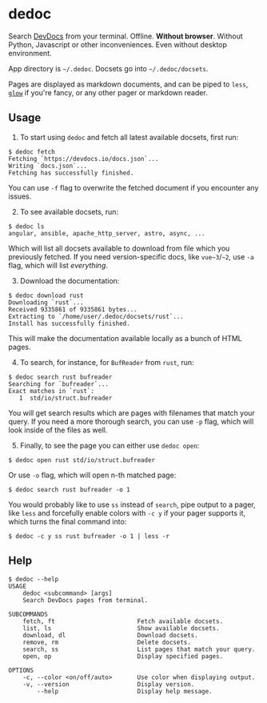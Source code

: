 # dedoc

Search [DevDocs](https://devdocs.io/) from your terminal. Offline. **Without
browser**. Without Python, Javascript or other inconveniences. Even without
desktop environment.

App directory is `~/.dedoc`. Docsets go into `~/.dedoc/docsets`.

Pages are displayed as markdown documents, and can be piped to `less`,
[`glow`](https://github.com/charmbracelet/glow) if you're fancy, or any other
pager or markdown reader.

## Usage

1. To start using `dedoc` and fetch all latest available docsets, first run:
```console
$ dedoc fetch
Fetching `https://devdocs.io/docs.json`...
Writing `docs.json`...
Fetching has successfully finished.
```

You can use `-f` flag to overwrite the fetched document if you encounter any issues.

2. To see available docsets, run:
```console
$ dedoc ls
angular, ansible, apache_http_server, astro, async, ...
```

Which will list all docsets available to download from file which you
previously fetched. If you need version-specific docs, like
`vue~3`/`~2`, use `-a` flag, which will list *everything*.

3. Download the documentation:
```console
$ dedoc download rust
Downloading `rust`...
Received 9335861 of 9335861 bytes...
Extracting to `/home/user/.dedoc/docsets/rust`...
Install has successfully finished.
```

This will make the documentation available locally as a bunch of HTML pages.

4. To search, for instance, for `BufReader` from `rust`, run:
```console
$ dedoc search rust bufreader
Searching for `bufreader`...
Exact matches in `rust`:
   1  std/io/struct.bufreader
```

You will get search results which are pages with filenames that match your
query. If you need a more thorough search, you can use `-p` flag, which will
look inside of the files as well.

5. Finally, to see the page you can either use `dedoc open`:
```console
$ dedoc open rust std/io/struct.bufreader
```

Or use `-o` flag, which will open n-th matched page:
```console
$ dedoc search rust bufreader -o 1
```

You would probably like to use `ss` instead of `search`, pipe output to a pager,
like `less` and forcefully enable colors with `-c y` if your pager supports it,
which turns the final command into:
```console
$ dedoc -c y ss rust bufreader -o 1 | less -r
```

## Help

```console
$ dedoc --help
USAGE
    dedoc <subcommand> [args]
    Search DevDocs pages from terminal.

SUBCOMMANDS
    fetch, ft                       Fetch available docsets.
    list, ls                        Show available docsets.
    download, dl                    Download docsets.
    remove, rm                      Delete docsets.
    search, ss                      List pages that match your query.
    open, op                        Display specified pages.

OPTIONS
    -c, --color <on/off/auto>       Use color when displaying output.
    -v, --version                   Display version.
        --help                      Display help message.
```
